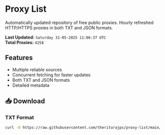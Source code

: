 # Proxy List

Automatically updated repository of free public proxies. Hourly refreshed HTTP/HTTPS proxies in both TXT and JSON formats.

**Last Updated:** `Saturday 31-05-2025 11:06:37 UTC`  
**Total Proxies:** `4258`

## Features
- Multiple reliable sources
- Concurrent fetching for faster updates
- Both TXT and JSON formats
- Detailed metadata

## 📥 Download

### TXT Format
```bash
curl -O https://raw.githubusercontent.com/theriturajps/proxy-list/main/proxies.txt